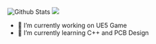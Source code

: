 <img src="https://github-readme-stats.vercel.app/api?username=dpoettler&theme=github_dark&show_icons=true" alt="Github Stats ">
<img src="https://github-readme-stats.vercel.app/api/top-langs?username=dpoettler&theme=github_dark"/>

- 🔭 I’m currently working on UE5 Game
- 🌱 I’m currently learning C++ and PCB Design

